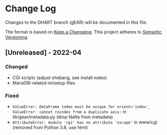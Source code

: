 # Change Log

Changes to the DHART branch (gEAR) will be documented in this file.

The format is based on [Keep a Changelog](http://keepachangelog.com/).
This project adheres to [Semantic Versioning](http://semver.org/).

## [Unreleased] - 2022-04

### Changed
- CGI scripts (adjust shebang, see install notes)
- MariaDB-related ini/setup files

### Fixed
- `ValueError: DataFrame index must be unique for orient='index'`, `ValueError: cannot reindex from a duplicate axis:` in lib/gear/metadata.py (drop NaNs from metadata)
- `AttributeError: module 'cgi' has no attribute 'escape'` in www/cgi (removed from Python 3.8, use html)
